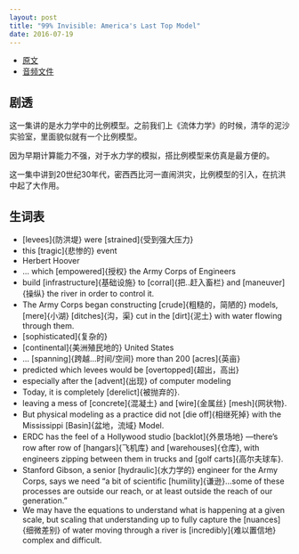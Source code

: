 ```yaml
---
layout: post
title: "99% Invisible: America's Last Top Model"
date: 2016-07-19
---
```


 - [原文](http://99percentinvisible.org/episode/americas-last-top-model/)
 - [音频文件](http://99percentinvisible.org/episode/americas-last-top-model/download)

## 剧透

这一集讲的是水力学中的比例模型。之前我们上《流体力学》的时候，清华的泥沙实验室，里面貌似就有一个比例模型。

因为早期计算能力不强，对于水力学的模拟，搭比例模型来仿真是最方便的。

这一集中讲到20世纪30年代，密西西比河一直闹洪灾，比例模型的引入，在抗洪中起了大作用。


## 生词表

 - [levees]{防洪堤} were [strained]{受到强大压力}
 - this [tragic]{悲惨的} event
 - Herbert Hoover
 - ... which [empowered]{授权} the Army Corps of Engineers
 - build [infrastructure]{基础设施} to [corral]{把..赶入畜栏} and [maneuver]{操纵} the river in order to control it.
 - The Army Corps began constructing [crude]{粗糙的，简陋的} models, [mere]{小湖} [ditches]{沟，渠} cut in the [dirt]{泥土} with water flowing through them. 
 - [sophisticated]{复杂的}
 - [continental]{美洲殖民地的} United States
 - ... [spanning]{跨越...时间/空间} more than 200 [acres]{英亩}
 - predicted which levees would be [overtopped]{超出，高出}
 - especially after the [advent]{出现} of computer modeling 
 - Today, it is completely [derelict]{被抛弃的}. 
 - leaving a mess of [concrete]{混凝土} and [wire]{金属丝} [mesh]{网状物}.
 - But physical modeling as a practice did not [die off]{相继死掉} with the Mississippi [Basin]{盆地，流域} Model. 
 - ERDC has the feel of a Hollywood studio [backlot]{外景场地} —there’s row after row of [hangars]{飞机库} and [warehouses]{仓库}, with engineers zipping between them in trucks and [golf carts]{高尔夫球车}.
 - Stanford Gibson, a senior [hydraulic]{水力学的} engineer for the Army Corps, says we need “a bit of scientific [humility]{谦逊}…some of these processes are outside our reach, or at least outside the reach of our generation.” 
 - We may have the equations to understand what is happening at a given scale, but scaling that understanding up to fully capture the [nuances]{细微差别} of water moving through a river is [incredibly]{难以置信地} complex and difficult.

